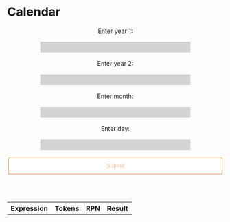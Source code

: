 # Calendar
<head>
    <script src="https://ajax.googleapis.com/ajax/libs/jquery/3.6.1/jquery.min.js"></script>
</head>

<style>
    .button-1 {
        height: 40px;
        width: 500px;
        background-color: white;
        color: #f2ba92;
        border: 2px solid #f2ba92;
        transition-duration: 0.4s;
        display: block;
        margin: auto;
    }

    .button-1:hover {
        background-color: #f2ba92;
        color: white;
    }

    .label-1 {
        display: block; 
        text-align: center;
    }

    .input-1 {
        height: 25px;
        width: 350px;
        border: none;
        background-color: lightgray;
        display: block;
        margin: auto;
    }
</style>

<form id = "person-form"> 
    <label for = "year-1" class = "label-1">Enter year 1:</label><br>
    <input type = "number" id = "year-1" name = "year-1" class = "input-1"><br>
    <label for = "year-2" class = "label-1">Enter year 2:</label><br>
    <input type = "number" id = "year-2" name = "year-2" class = "input-1"><br>
    <label for = "month" class = "label-1">Enter month:</label><br>
    <input type = "number" id = "month" name = "month" class = "input-1"><br>
    <label for = "day" class = "label-1">Enter day:</label><br>
    <input type = "number" id = "day" name = "day" class = "input-1"><br>
    <input type = "submit" class = "button-1">
</form>

<br><br>

<table id="results-table">
    <tr>
        <th>Expression</th>
        <th>Tokens</th> 
        <th>RPN</th>
        <th> <strong> Result </strong> </th>
    </tr>
</table>

<script>
    // Deployed API URL
    const API_URL = 'https://frq.dtsivkovski.tk/api/person';

    // Fetching API when called by button
    document.getElementById('person-form').addEventListener('submit', (event) => {
    event.preventDefault();
    let expression = document.getElementById('expression-input').value;
    // Combine API URL with expression.
    fetch(`${API_URL}/${expression}`)
      .then(response => response.json())
      .then(data => {
        // Output data to table
        const table = document.getElementById('results-table');
        const row = table.insertRow(-1);
        const expressionCell = row.insertCell(0);
        const tokensCell = row.insertCell(1);
        const rpnCell = row.insertCell(2);
        const resultCell = row.insertCell(3);
        expressionCell.innerHTML = data.Expression;
        tokensCell.innerHTML = data.Tokens;
        rpnCell.innerHTML = data.RPN;
        resultCell.innerHTML = `<strong>${data.Result}</strong>`;
      });
  });
</script>